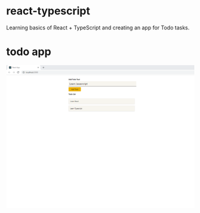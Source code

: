 # react-typescript
Learning basics of React + TypeScript and creating an app for Todo tasks.

# todo app
<img src="tsTodo.png"> 

